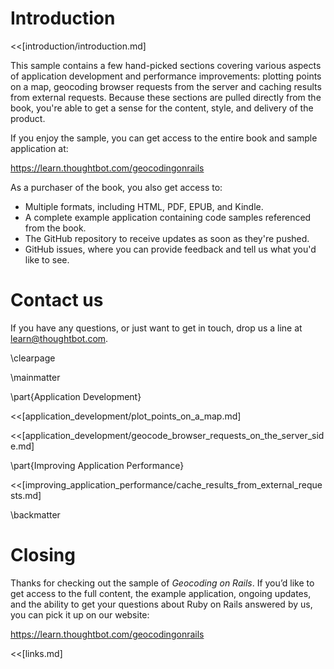 # Introduction

<<[introduction/introduction.md]

This sample contains a few hand-picked sections covering various aspects of
application development and performance improvements: plotting points on a
map, geocoding browser requests from the server and caching results from
external requests. Because these sections are pulled directly from the book,
you're able to get a sense for the content, style, and delivery of the
product.

If you enjoy the sample, you can get access to the entire book and sample
application at:

<https://learn.thoughtbot.com/geocodingonrails>

As a purchaser of the book, you also get access to:

* Multiple formats, including HTML, PDF, EPUB, and Kindle.
* A complete example application containing code samples referenced from the
  book.
* The GitHub repository to receive updates as soon as they're pushed.
* GitHub issues, where you can provide feedback and tell us what you'd like to
  see.

# Contact us

If you have any questions, or just want to get in touch, drop us a line at
[learn@thoughtbot.com](mailto:learn@thoughtbot.com).

\clearpage

\mainmatter

\part{Application Development}

<<[application_development/plot_points_on_a_map.md]

<<[application_development/geocode_browser_requests_on_the_server_side.md]

\part{Improving Application Performance}

<<[improving_application_performance/cache_results_from_external_requests.md]

\backmatter

# Closing

Thanks for checking out the sample of *Geocoding on Rails*. If you’d like to
get access to the full content, the example application, ongoing updates, and
the ability to get your questions about Ruby on Rails answered by us, you can
pick it up on our website:

<https://learn.thoughtbot.com/geocodingonrails>

<<[links.md]
